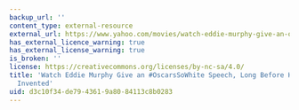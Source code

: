 ```yaml
---
backup_url: ''
content_type: external-resource
external_url: https://www.yahoo.com/movies/watch-eddie-murphy-give-an-oscarssowhite-speech-130643474.html
has_external_licence_warning: true
has_external_license_warning: true
is_broken: ''
license: https://creativecommons.org/licenses/by-nc-sa/4.0/
title: 'Watch Eddie Murphy Give an #OscarsSoWhite Speech, Long Before Hashtags Were
  Invented'
uid: d3c10f34-de79-4361-9a80-84113c8b0283
---
```

